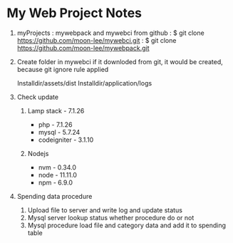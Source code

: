 # My Web Project Notes

1. myProjects : mywebpack and mywebci from github
    : $ git clone https://github.com/moon-lee/mywebci.git
    : $ git clone https://github.com/moon-lee/mywebpack.git

2. Create folder in mywebci
    if it downloded from git, it would be created, because git ignore rule applied

    Installdir/assets/dist
    Installdir/application/logs 

3. Check update 
    1) Lamp stack - 7.1.26
        - php - 7.1.26
        - mysql - 5.7.24
        - codeigniter - 3.1.10

    2) Nodejs
        - nvm - 0.34.0
        - node - 11.11.0 
        - npm - 6.9.0

4. Spending data procedure
    1) Upload file to server and write log and update status
    2) Mysql server lookup status whether procedure do or not
    3) Mysql procedure load file and category data and add it to spending table 

